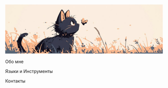 ![Header](https://github.com/Alina18472/Alina18472/blob/main/assets/pixel%20cat.png)

Обо мне

Языки и Инструменты

Контакты